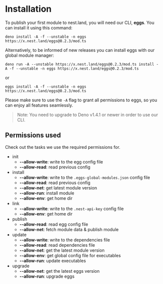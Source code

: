# Installation

To publish your first module to nest.land, you will need our CLI, **eggs**. You can install it using this command:
```shell script
deno install -A -f --unstable -n eggs https://x.nest.land/eggs@0.2.3/mod.ts
```

Alternatively, to be informed of new releases you can install eggs with our global module manager:
```shell script
deno run -A --unstable https://x.nest.land/eggs@0.2.3/mod.ts install -A -f --unstable -n eggs https://x.nest.land/eggs@0.2.3/mod.ts
```
or
```shell script
eggs install -A -f --unstable -n eggs https://x.nest.land/eggs@0.2.3/mod.ts
```

Please make sure to use the `-A` flag to grant all permissions to eggs, so you can enjoy all features seamlessly.

> Note: You need to upgrade to Deno v1.4.1 or newer in order to use our CLI.

## Permissions used
Check out the tasks we use the required permissions for.
* init
  * __--allow-write__: write to the egg config file 
  * __--allow-read__: read previous config
* install
  * __--allow-write__: write to the `.eggs-global-modules.json` config file 
  * __--allow-read__: read previous config
  * __--allow-net__: get latest module version
  * __--allow-run__: install module
  * __--allow-env__: get home dir
* link
  * __--allow-write__: write to the `.nest-api-key` config file 
  * __--allow-env__: get home dir
* publish
  * __--allow-read__: read egg config file
  * __--allow-net__: fetch module data & publish module
* update
  * __--allow-write__: write to the dependencies file 
  * __--allow-read__: read dependencies file 
  * __--allow-net__: get the latest module version
  * __--allow-env__: get global config file for executables
  * __--allow-run__: update executables
* upgrade
  * __--allow-net__: get the latest eggs version
  * __--allow-run__: upgrade eggs
